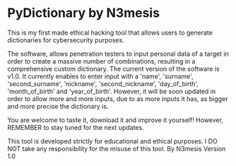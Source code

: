 # PyDictionary by N3mesis 
This is my first made ethical hacking tool that allows users to generate dictionaries for cybersecurity purposes. 

The software, allows penetration testers to input personal data of a target in order to create a massive number of combinations, resulting in a comprehensive custom dictionary. The current version of the software is v1.0. It currently enables to enter input with a 'name', 
'surname', 'second_surname', 'nickname', 'second_nickname', 'day_of_birth', 'month_of_birth' and 'year_of_birth'. However, it will be soon updated in order to allow more and more inputs, due to as more inputs it has, as bigger and more precise the dictionary is.

You are welcome to taste it, download it and improve it yourself! However, REMEMBER to stay tuned for the next updates. 

This tool is developed strictly for educational and ethical purposes. I DO NOT take any responsibility for the misuse of this tool. 
By N3mesis
Version 1.0
